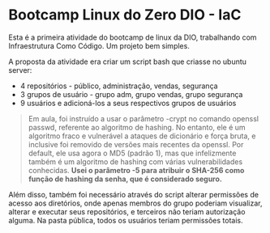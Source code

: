 # Bootcamp Linux do Zero DIO - IaC

Esta é a primeira atividade do bootcamp de linux da DIO, trabalhando com Infraestrutura Como Código. Um projeto bem simples.

A proposta da atividade era criar um script bash que criasse no ubuntu server:

- 4 repositórios - público, administração, vendas, segurança
- 3 grupos de usuário - grupo adm, grupo vendas, grupo segurança
- 9 usuários e adicioná-los a seus respectivos grupos de usuários

> Em aula, foi instruído a usar o parâmetro -crypt no comando openssl passwd, referente ao algoritmo de hashing. No entanto, ele é um algoritmo fraco e vulnerável a ataques de dicionário e força bruta, e inclusive foi removido de versões mais recentes da openssl. Por default, ele usa agora o MD5 (padrão $1$), mas que infelizmente também é um algoritmo de hashing com várias vulnerabilidades conhecidas. **Usei o parâmetro -5 para atribuir o SHA-256 como função de hashing da senha, que é considerado seguro.**

Além disso, também foi necessário através do script alterar permissões de acesso aos diretórios, onde apenas membros do grupo poderiam visualizar, alterar e executar seus repositórios, e terceiros não teriam autorização alguma. Na pasta pública, todos os usuários teriam permissões totais.

